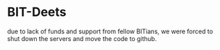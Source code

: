 # BIT-Deets

due to lack of funds and support from fellow BITians, we were forced to shut down the servers and move the code to github.
